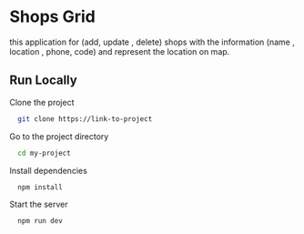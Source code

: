 # Shops Grid
this application for (add, update , delete) shops with the information (name , location , phone, code) and represent the location on map.

## Run Locally

Clone the project

```bash
  git clone https://link-to-project
```

Go to the project directory

```bash
  cd my-project
```

Install dependencies

```bash
  npm install
```

Start the server

```bash
  npm run dev
```

